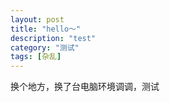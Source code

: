 ```yaml
---
layout: post
title: "hello～"
description: "test"
category: "测试"
tags: [杂乱]
---
```


换个地方，换了台电脑环境调调，测试



